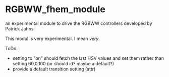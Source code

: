 # RGBWW_fhem_module
an experimental module to drive the RGBWW controllers developed by Patrick Jahns

This modul is very experimental. I mean *very*.


ToDo:

* setting to "on" should fetch the last HSV values and set them rather than setting 60,0,100 (or should id? maybe a default?)
* provide a default transition setting (attr)

